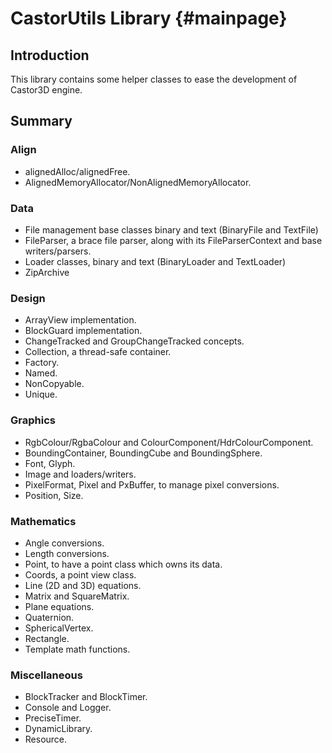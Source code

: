 ﻿CastorUtils Library	{#mainpage}
===================

## Introduction

This library contains some helper classes to ease the development of Castor3D engine.

## Summary

### Align

- alignedAlloc/alignedFree.
- AlignedMemoryAllocator/NonAlignedMemoryAllocator.

### Data

- File management base classes binary and text (BinaryFile and TextFile)
- FileParser, a brace file parser, along with its FileParserContext and base writers/parsers.
- Loader classes, binary and text (BinaryLoader and TextLoader)
- ZipArchive

### Design

- ArrayView implementation.
- BlockGuard implementation.
- ChangeTracked and GroupChangeTracked concepts.
- Collection, a thread-safe container.
- Factory.
- Named.
- NonCopyable.
- Unique.

### Graphics

- RgbColour/RgbaColour and ColourComponent/HdrColourComponent.
- BoundingContainer, BoundingCube and BoundingSphere.
- Font, Glyph.
- Image and loaders/writers.
- PixelFormat, Pixel and PxBuffer, to manage pixel conversions.
- Position, Size.

### Mathematics

- Angle conversions.
- Length conversions.
- Point, to have a point class which owns its data.
- Coords, a point view class.
- Line (2D and 3D) equations.
- Matrix and SquareMatrix.
- Plane equations.
- Quaternion.
- SphericalVertex.
- Rectangle.
- Template math functions.

### Miscellaneous

- BlockTracker and BlockTimer.
- Console and Logger.
- PreciseTimer.
- DynamicLibrary.
- Resource.
